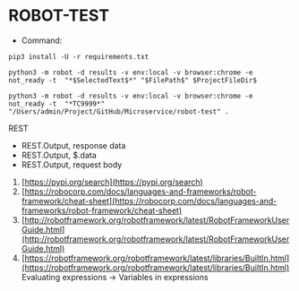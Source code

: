 # ROBOT-TEST


* Command: 
```
pip3 install -U -r requirements.txt

```
```
python3 -m robot -d results -v env:local -v browser:chrome -e not_ready -t  "*$SelectedText$*" "$FilePath$" $ProjectFileDir$
```

```
python3 -m robot -d results -v env:local -v browser:chrome -e not_ready -t  "*TC9999*" "/Users/admin/Project/GitHub/Microservice/robot-test" .
```


REST

* REST.Output, response data
* REST.Output, $.data
* REST.Output, request body


1) [https://pypi.org/search](https://pypi.org/search)
2) [https://robocorp.com/docs/languages-and-frameworks/robot-framework/cheat-sheet](https://robocorp.com/docs/languages-and-frameworks/robot-framework/cheat-sheet)
3) [http://robotframework.org/robotframework/latest/RobotFrameworkUserGuide.html](http://robotframework.org/robotframework/latest/RobotFrameworkUserGuide.html)
4) [https://robotframework.org/robotframework/latest/libraries/BuiltIn.html](https://robotframework.org/robotframework/latest/libraries/BuiltIn.html) Evaluating expressions -> Variables in expressions